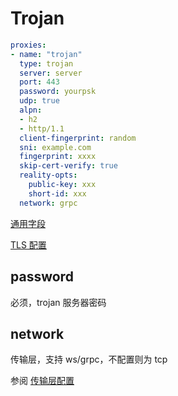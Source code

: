 # Trojan

```{.yaml linenums="1"}
proxies:
- name: "trojan"
  type: trojan
  server: server
  port: 443
  password: yourpsk
  udp: true
  alpn:
  - h2
  - http/1.1
  client-fingerprint: random
  sni: example.com
  fingerprint: xxxx
  skip-cert-verify: true
  reality-opts:
    public-key: xxx
    short-id: xxx
  network: grpc
```

[通用字段](./index.md)

[TLS 配置](./tls.md)

## password

必须，trojan 服务器密码

## network

传输层，支持 ws/grpc，不配置则为 tcp

参阅 [传输层配置](./transport.md)
